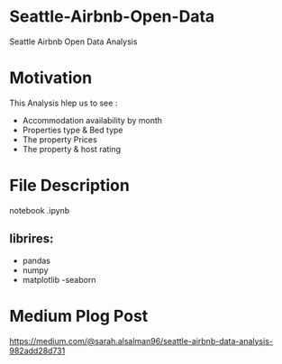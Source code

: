 # Seattle-Airbnb-Open-Data

Seattle Airbnb Open Data Analysis

# Motivation 

This Analysis hlep us to see :

- Accommodation availability by month 
- Properties type & Bed type
- The property Prices
- The property & host rating


# File Description 

notebook .ipynb


## librires:
- pandas 
- numpy 
- matplotlib
 -seaborn

# Medium Plog Post
https://medium.com/@sarah.alsalman96/seattle-airbnb-data-analysis-982add28d731
